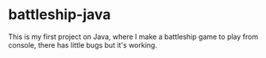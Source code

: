 # battleship-java
This is my first project on Java, where I make a battleship game to play from console, there has little bugs but it's working.
